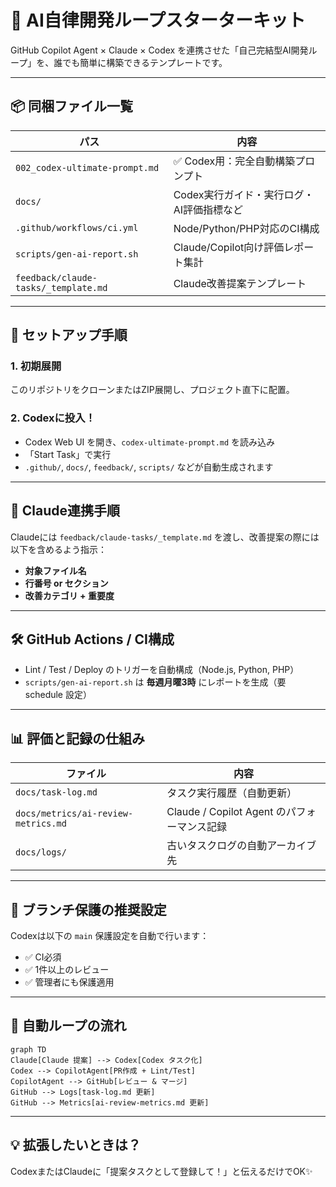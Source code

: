 # 🤖 AI自律開発ループスターターキット

GitHub Copilot Agent × Claude × Codex を連携させた「自己完結型AI開発ループ」を、誰でも簡単に構築できるテンプレートです。

---

## 📦 同梱ファイル一覧

| パス | 内容 |
|------|------|
| `002_codex-ultimate-prompt.md` | ✅ Codex用：完全自動構築プロンプト |
| `docs/` | Codex実行ガイド・実行ログ・AI評価指標など |
| `.github/workflows/ci.yml` | Node/Python/PHP対応のCI構成 |
| `scripts/gen-ai-report.sh` | Claude/Copilot向け評価レポート集計 |
| `feedback/claude-tasks/_template.md` | Claude改善提案テンプレート |

---

## 🚀 セットアップ手順

### 1. 初期展開

このリポジトリをクローンまたはZIP展開し、プロジェクト直下に配置。

### 2. Codexに投入！

- Codex Web UI を開き、`codex-ultimate-prompt.md` を読み込み
- 「Start Task」で実行
- `.github/`, `docs/`, `feedback/`, `scripts/` などが自動生成されます

---

## 🧠 Claude連携手順

Claudeには `feedback/claude-tasks/_template.md` を渡し、改善提案の際には以下を含めるよう指示：

- **対象ファイル名**
- **行番号 or セクション**
- **改善カテゴリ + 重要度**

---

## 🛠 GitHub Actions / CI構成

- Lint / Test / Deploy のトリガーを自動構成（Node.js, Python, PHP）
- `scripts/gen-ai-report.sh` は **毎週月曜3時** にレポートを生成（要 schedule 設定）

---

## 📊 評価と記録の仕組み

| ファイル | 内容 |
|---------|------|
| `docs/task-log.md` | タスク実行履歴（自動更新） |
| `docs/metrics/ai-review-metrics.md` | Claude / Copilot Agent のパフォーマンス記録 |
| `docs/logs/` | 古いタスクログの自動アーカイブ先 |

---

## 🔐 ブランチ保護の推奨設定

Codexは以下の `main` 保護設定を自動で行います：

- ✅ CI必須
- ✅ 1件以上のレビュー
- ✅ 管理者にも保護適用

---

## 🤝 自動ループの流れ

```mermaid
graph TD
Claude[Claude 提案] --> Codex[Codex タスク化]
Codex --> CopilotAgent[PR作成 + Lint/Test]
CopilotAgent --> GitHub[レビュー & マージ]
GitHub --> Logs[task-log.md 更新]
GitHub --> Metrics[ai-review-metrics.md 更新]
```

---

## 💡 拡張したいときは？

CodexまたはClaudeに「提案タスクとして登録して！」と伝えるだけでOK✨

